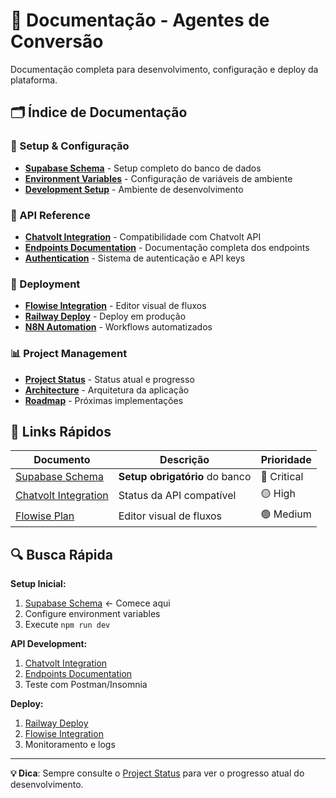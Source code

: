 # 📖 Documentação - Agentes de Conversão

Documentação completa para desenvolvimento, configuração e deploy da plataforma.

## 🗂️ Índice de Documentação

### 🔧 Setup & Configuração
- [**Supabase Schema**](setup/supabase-schema.md) - Setup completo do banco de dados
- [**Environment Variables**](setup/environment.md) - Configuração de variáveis de ambiente
- [**Development Setup**](setup/development.md) - Ambiente de desenvolvimento

### 📡 API Reference
- [**Chatvolt Integration**](api/chatvolt-integration.md) - Compatibilidade com Chatvolt API
- [**Endpoints Documentation**](api/endpoints.md) - Documentação completa dos endpoints
- [**Authentication**](api/authentication.md) - Sistema de autenticação e API keys

### 🚀 Deployment
- [**Flowise Integration**](deployment/flowise-plan.md) - Editor visual de fluxos
- [**Railway Deploy**](deployment/railway.md) - Deploy em produção
- [**N8N Automation**](deployment/n8n.md) - Workflows automatizados

### 📊 Project Management
- [**Project Status**](project-status.md) - Status atual e progresso
- [**Architecture**](architecture.md) - Arquitetura da aplicação
- [**Roadmap**](roadmap.md) - Próximas implementações

## 🎯 Links Rápidos

| Documento | Descrição | Prioridade |
|-----------|-----------|------------|
| [Supabase Schema](setup/supabase-schema.md) | **Setup obrigatório** do banco | 🔴 Critical |
| [Chatvolt Integration](api/chatvolt-integration.md) | Status da API compatível | 🟡 High |
| [Flowise Plan](deployment/flowise-plan.md) | Editor visual de fluxos | 🟢 Medium |

## 🔍 Busca Rápida

**Setup Inicial:**
1. [Supabase Schema](setup/supabase-schema.md) ← Comece aqui
2. Configure environment variables
3. Execute `npm run dev`

**API Development:**
1. [Chatvolt Integration](api/chatvolt-integration.md)
2. [Endpoints Documentation](api/endpoints.md)
3. Teste com Postman/Insomnia

**Deploy:**
1. [Railway Deploy](deployment/railway.md)
2. [Flowise Integration](deployment/flowise-plan.md)
3. Monitoramento e logs

---

**💡 Dica**: Sempre consulte o [Project Status](project-status.md) para ver o progresso atual do desenvolvimento.